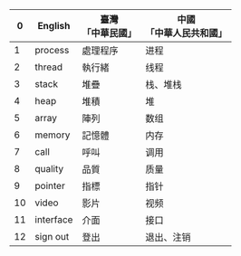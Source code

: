 | 0 | English | 臺灣<br />「中華民國」 | 中國<br />「中華人民共和國」 |
|---|---------|-----------------------|-----------------------------|
| 1 | process | 處理程序 | 进程 |
| 2 | thread | 執行緒 | 线程 |
| 3 | stack | 堆疊 | 栈、堆栈 |
| 4 | heap | 堆積 | 堆 |
| 5 | array | 陣列 | 数组 |
| 6 | memory | 記憶體 | 内存 |
| 7 | call | 呼叫 | 调用 |
| 8 | quality | 品質 | 质量 |
| 9 | pointer | 指標 | 指针 |
| 10 | video | 影片 | 视频 |
| 11 | interface | 介面 | 接口 |
| 12 | sign out | 登出 | 退出、注销 |